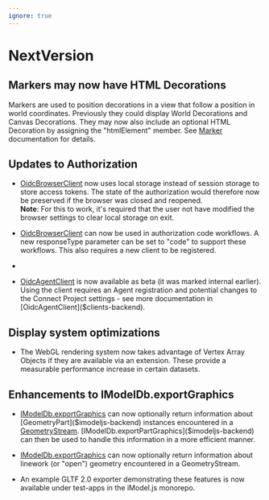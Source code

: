 ```yaml
---
ignore: true
---
```

# NextVersion

## Markers may now have HTML Decorations

Markers are used to position decorations in a view that follow a position in world coordinates. Previously they could display World Decorations and Canvas Decorations. They may now also include an optional HTML Decoration by assigning the "htmlElement" member. See [Marker]($frontend) documentation for details.

## Updates to Authorization

* [OidcBrowserClient]($frontend) now uses local storage instead of session storage to store access tokens. The state of the authorization would therefore now be preserved if the browser was closed and reopened.<br/>
**Note**: For this to work, it's required that the user not have modified the browser settings to clear local storage on exit.

* [OidcBrowserClient]($frontend) can now be used in authorization code workflows. A new responseType parameter can be set to "code" to support these workflows. This also requires a new client to be registered.
*
* [OidcAgentClient]($clients-backend) is now available as beta (it was marked internal earlier). Using the client requires an Agent registration and potential changes to the Connect Project settings - see more documentation in [OidcAgentClient]($clients-backend).

## Display system optimizations
  * The WebGL rendering system now takes advantage of Vertex Array Objects if they are available via an extension.  These provide a measurable performance increase in certain datasets.

## Enhancements to IModelDb.exportGraphics

* [IModelDb.exportGraphics]($imodeljs-backend) can now optionally return information about [GeometryPart]($imodeljs-backend) instances encountered in a [GeometryStream]($common). [IModelDb.exportPartGraphics]($imodeljs-backend) can then be used to handle this information in a more efficient manner.

* [IModelDb.exportGraphics]($imodeljs-backend) can now optionally return information about linework (or "open") geometry encountered in a GeometryStream.

* An example GLTF 2.0 exporter demonstrating these features is now available under test-apps in the iModel.js monorepo.
